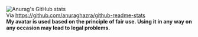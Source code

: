 ![Anurag's GitHub stats](https://github-readme-stats.vercel.app/api?username=BureibuNeko&theme=onedark)
<br>
Via https://github.com/anuraghazra/github-readme-stats
<br>
<strong>My avatar is used based on the principle of fair use. Using it in any way on any occasion may lead to legal problems.</strong>
